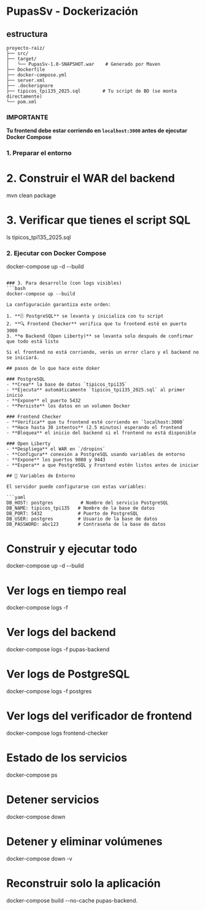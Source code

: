 # PupasSv - Dockerización

## estructura
```
proyecto-raiz/
├── src/
├── target/
│   └── PupasSv-1.0-SNAPSHOT.war    # Generado por Maven
├── Dockerfile
├── docker-compose.yml
├── server.xml
├── .dockerignore
├── tipicos_tpi135_2025.sql        # Tu script de BD (se monta directamente)
└── pom.xml
```

### IMPORTANTE
**Tu frontend debe estar corriendo en `localhost:3000` antes de ejecutar Docker Compose**

### 1. Preparar el entorno

# 2. Construir el WAR del backend
mvn clean package

# 3. Verificar que tienes el script SQL
ls tipicos_tpi135_2025.sql

### 2. Ejecutar con Docker Compose
docker-compose up -d --build
```

### 3. Para desarrollo (con logs visibles)
```bash
docker-compose up --build

La configuración garantiza este orden:

1. **🗄️ PostgreSQL** se levanta y inicializa con tu script
2. **🔍 Frontend Checker** verifica que tu frontend esté en puerto 3000
3. **⚙️ Backend (Open Liberty)** se levanta solo después de confirmar que todo está listo

Si el frontend no está corriendo, verás un error claro y el backend no se iniciará.

## pasos de lo que hace este doker

### PostgreSQL
- **Crea** la base de datos `tipicos_tpi135`
- **Ejecuta** automáticamente `tipicos_tpi135_2025.sql` al primer inicio
- **Expone** el puerto 5432
- **Persiste** los datos en un volumen Docker

### Frontend Checker
- **Verifica** que tu frontend esté corriendo en `localhost:3000`
- **Hace hasta 30 intentos** (2.5 minutos) esperando el frontend
- **Bloquea** el inicio del backend si el frontend no está disponible

### Open Liberty
- **Despliega** el WAR en `/dropins`
- **Configura** conexión a PostgreSQL usando variables de entorno
- **Expone** los puertos 9080 y 9443
- **Espera** a que PostgreSQL y Frontend estén listos antes de iniciar

## 🔧 Variables de Entorno

El servidor puede configurarse con estas variables:

```yaml
DB_HOST: postgres          # Nombre del servicio PostgreSQL
DB_NAME: tipicos_tpi135   # Nombre de la base de datos
DB_PORT: 5432             # Puerto de PostgreSQL
DB_USER: postgres         # Usuario de la base de datos
DB_PASSWORD: abc123       # Contraseña de la base de datos
```

# Construir y ejecutar todo
docker-compose up -d --build

# Ver logs en tiempo real
docker-compose logs -f

# Ver logs del backend
docker-compose logs -f pupas-backend

# Ver logs de PostgreSQL
docker-compose logs -f postgres

# Ver logs del verificador de frontend
docker-compose logs frontend-checker

# Estado de los servicios
docker-compose ps

# Detener servicios
docker-compose down

# Detener y eliminar volúmenes
docker-compose down -v

# Reconstruir solo la aplicación
docker-compose build --no-cache pupas-backend.